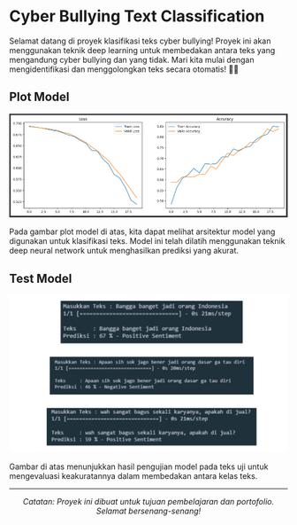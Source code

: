 # Cyber Bullying Text Classification

Selamat datang di proyek klasifikasi teks cyber bullying! Proyek ini akan menggunakan teknik deep learning untuk membedakan antara teks yang mengandung cyber bullying dan yang tidak. Mari kita mulai dengan mengidentifikasi dan menggolongkan teks secara otomatis! 🚀😊

## Plot Model
<p>
  <img src='https://github.com/wildanmjjhd29/Cyber-Bullying-Text-Classification/blob/main/plot%20model.png' alt='plot width='500px>
</p>

Pada gambar plot model di atas, kita dapat melihat arsitektur model yang digunakan untuk klasifikasi teks. Model ini telah dilatih menggunakan teknik deep neural network untuk menghasilkan prediksi yang akurat.

## Test Model
<p align='center'>
  <img src="https://github.com/wildanmjjhd29/Cyber-Bullying-Text-Classification/blob/main/test%20model.png" alt="Smiley face" width="600px">
</p>


Gambar di atas menunjukkan hasil pengujian model pada teks uji untuk mengevaluasi keakuratannya dalam membedakan antara kelas teks.

---

<P align='center'>
  <i>
    Catatan: Proyek ini dibuat untuk tujuan pembelajaran dan portofolio. Selamat bersenang-senang!
  </i>
</P>

